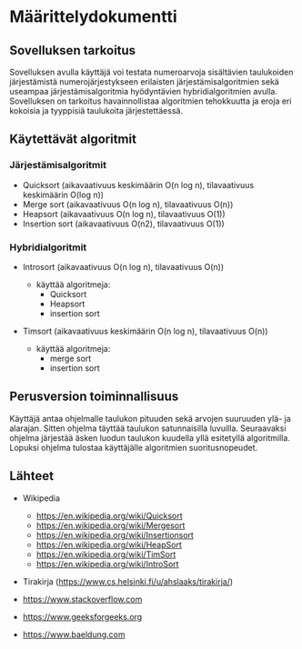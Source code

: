 # Määrittelydokumentti


## Sovelluksen tarkoitus

Sovelluksen avulla käyttäjä voi testata numeroarvoja sisältävien taulukoiden järjestämistä numerojärjestykseen erilaisten järjestämisalgoritmien sekä useampaa järjestämisalgoritmia hyödyntävien hybridialgoritmien avulla. Sovelluksen on tarkoitus havainnollistaa algoritmien tehokkuutta ja eroja eri kokoisia ja tyyppisiä taulukoita järjestettäessä.


## Käytettävät algoritmit

### Järjestämisalgoritmit

- Quicksort (aikavaativuus keskimäärin O(n log n), tilavaativuus keskimäärin O(log n))
- Merge sort (aikavaativuus O(n log n), tilavaativuus O(n))
- Heapsort (aikavaativuus O(n log n), tilavaativuus O(1))
- Insertion sort (aikavaativuus O(n2), tilavaativuus  O(1))


### Hybridialgoritmit

- Introsort (aikavaativuus O(n log n), tilavaativuus O(n))
  - käyttää algoritmeja:
    - Quicksort
    - Heapsort
    - insertion sort
  
  
- Timsort (aikavaativuus keskimäärin O(n log n), tilavaativuus O(n))
  - käyttää algoritmeja:
    - merge sort
    - insertion sort


## Perusversion toiminnallisuus

Käyttäjä antaa ohjelmalle taulukon pituuden sekä arvojen suuruuden ylä- ja alarajan. Sitten ohjelma täyttää taulukon satunnaisilla luvuilla. Seuraavaksi ohjelma järjestää äsken luodun taulukon kuudella yllä esitetyllä algoritmilla. Lopuksi ohjelma tulostaa käyttäjälle algoritmien suoritusnopeudet.


## Lähteet

- Wikipedia
  - https://en.wikipedia.org/wiki/Quicksort
  - https://en.wikipedia.org/wiki/Mergesort
  - https://en.wikipedia.org/wiki/Insertionsort
  - https://en.wikipedia.org/wiki/HeapSort
  - https://en.wikipedia.org/wiki/TimSort
  - https://en.wikipedia.org/wiki/IntroSort


 
- Tirakirja (https://www.cs.helsinki.fi/u/ahslaaks/tirakirja/)

- https://www.stackoverflow.com

- https://www.geeksforgeeks.org

- https://www.baeldung.com

